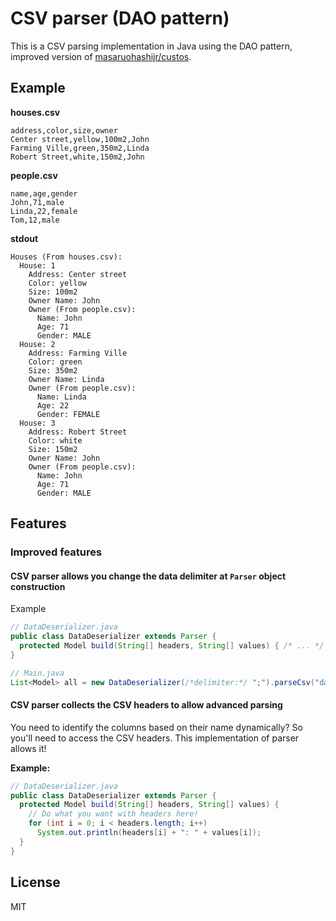 # CSV parser (DAO pattern)

This is a CSV parsing implementation in Java using the DAO pattern, improved version of [masaruohashijr/custos](https://github.com/masaruohashijr/custos).

## Example

**houses.csv**
```csv
address,color,size,owner
Center street,yellow,100m2,John
Farming Ville,green,350m2,Linda
Robert Street,white,150m2,John
```
**people.csv**
```csv
name,age,gender
John,71,male
Linda,22,female
Tom,12,male
```

**stdout**
```
Houses (From houses.csv):
  House: 1
    Address: Center street
    Color: yellow
    Size: 100m2
    Owner Name: John
    Owner (From people.csv):
      Name: John
      Age: 71
      Gender: MALE
  House: 2
    Address: Farming Ville
    Color: green
    Size: 350m2
    Owner Name: Linda
    Owner (From people.csv):
      Name: Linda
      Age: 22
      Gender: FEMALE
  House: 3
    Address: Robert Street
    Color: white
    Size: 150m2
    Owner Name: John
    Owner (From people.csv):
      Name: John
      Age: 71
      Gender: MALE
```

## Features

### Improved features

#### CSV parser allows you change the data delimiter at `Parser` object construction

Example
```java
// DataDeserializer.java
public class DataDeserializer extends Parser {
  protected Model build(String[] headers, String[] values) { /* ... */ }
}
```

```java
// Main.java
List<Model> all = new DataDeserializer(/*delimiter:*/ ";").parseCsv("data.csv");
```

#### CSV parser collects the CSV headers to allow advanced parsing

You need to identify the columns based on their name dynamically? So you'll need
to access the CSV headers. This implementation of parser allows it!

**Example:**
```java
// DataDeserializer.java
public class DataDeserializer extends Parser {
  protected Model build(String[] headers, String[] values) {
    // Do what you want with headers here!
    for (int i = 0; i < headers.length; i++)
      System.out.println(headers[i] + ": " + values[i]);
  }
}
```

## License

MIT
